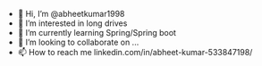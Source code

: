 - 👋 Hi, I’m @abheetkumar1998
- 👀 I’m interested in long drives
- 🌱 I’m currently learning Spring/Spring boot
- 💞️ I’m looking to collaborate on ...
- 📫 How to reach me linkedin.com/in/abheet-kumar-533847198/

<!---
abheetkumar1998/abheetkumar1998 is a ✨ special ✨ repository because its `README.md` (this file) appears on your GitHub profile.
You can click the Preview link to take a look at your changes.
--->
